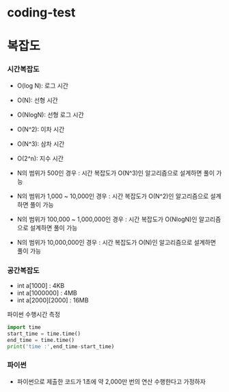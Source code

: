 # coding-test

# 복잡도
### 시간복잡도
- O(log N):    로그 시간
- O(N):        선형 시간
- O(NlogN):    선형 로그 시간
- O(N^2):      이차 시간
- O(N^3):      삼차 시간
- O(2^n):      지수 시간

- N의 범위가 500인 경우 : 시간 복잡도가 O(N^3)인 알고리즘으로 설계하면 풀이 가능
- N의 범위가 1,000 ~ 10,000인 경우 : 시간 복잡도가 O(N^2)인 알고리즘으로 설계하면 풀이 가능
- N의 범위가 100,000 ~ 1,000,000인 경우 : 시간 복잡도가 O(NlogN)인 알고리즘으로 설계하면 풀이 가능
- N의 범위가 10,000,000인 경우 : 시간 복잡도가 O(N)인 알고리즘으로 설계하면 풀이 가능

### 공간복잡도

- int a[1000] : 4KB
- int a[1000000] : 4MB
- int a[2000][2000] : 16MB

파이썬 수행시간 측정

```python
import time
start_time = time.time()
end_time = time.time()
print('time :',end_time-start_time)
```

### 파이썬
- 파이썬으로 제출한 코드가 1초에 약 2,000만 번의 연산 수행한다고 가정하자